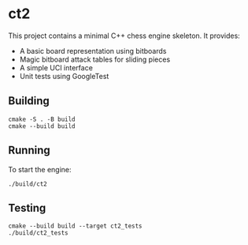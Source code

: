 # ct2

This project contains a minimal C++ chess engine skeleton. It provides:

- A basic board representation using bitboards
- Magic bitboard attack tables for sliding pieces
- A simple UCI interface
- Unit tests using GoogleTest

## Building

```
cmake -S . -B build
cmake --build build
```

## Running

To start the engine:

```
./build/ct2
```

## Testing

```
cmake --build build --target ct2_tests
./build/ct2_tests
```
